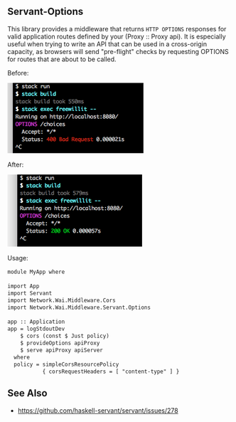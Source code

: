 ## Servant-Options

This library provides a middleware that returns `HTTP OPTIONS` responses for
valid application routes defined by your (Proxy :: Proxy api).
It is especially useful when trying to write an API that can be used
in a cross-origin capacity, as browsers will send "pre-flight" checks
by requesting OPTIONS for routes that are about to be called.

Before:

![](https://github.com/sordina/servant-options/blob/master/images/before.png?raw=true)

After:

![](https://github.com/sordina/servant-options/blob/master/images/after.png?raw=true)

Usage:

    module MyApp where

    import App
    import Servant
    import Network.Wai.Middleware.Cors
    import Network.Wai.Middleware.Servant.Options

    app :: Application
    app = logStdoutDev
        $ cors (const $ Just policy)
        $ provideOptions apiProxy
        $ serve apiProxy apiServer
      where
      policy = simpleCorsResourcePolicy
               { corsRequestHeaders = [ "content-type" ] }

## See Also

* <https://github.com/haskell-servant/servant/issues/278>
